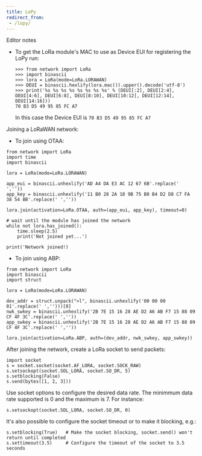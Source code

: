 ```yaml
---
title: LoPy
redirect_from:
 - /lopy/
---
```


Editor notes

* To get the LoRa module's MAC to use as Device EUI for registering the LoPy run:

  ```
  >>> from network import LoRa
  >>> import binascii
  >>> lora = LoRa(mode=LoRa.LORAWAN)
  >>> DEUI = binascii.hexlify(lora.mac()).upper().decode('utf-8')
  >>> print('%s %s %s %s %s %s %s %s' % (DEUI[:2], DEUI[2:4], DEUI[4:6], DEUI[6:8], DEUI[8:10], DEUI[10:12], DEUI[12:14], DEUI[14:16]))
  70 B3 D5 49 95 85 FC A7
  ```
  
  In this case the Device EUI is `70 B3 D5 49 95 85 FC A7`
  
Joining a LoRaWAN network:

* To join using OTAA:

```
from network import LoRa
import time
import binascii

lora = LoRa(mode=LoRa.LORAWAN)

app_eui = binascii.unhexlify('AD A4 DA E3 AC 12 67 6B'.replace(' ',''))
app_key = binascii.unhexlify('11 B0 28 2A 18 9B 75 B0 B4 D2 D8 C7 FA 38 54 8B'.replace(' ',''))

lora.join(activation=LoRa.OTAA, auth=(app_eui, app_key), timeout=0)

# wait until the module has joined the network
while not lora.has_joined():
    time.sleep(2.5)
    print('Not joined yet...')

print('Network joined!)
```

* To join using ABP:

```
from network import LoRa
import binascii
import struct

lora = LoRa(mode=LoRa.LORAWAN)

dev_addr = struct.unpack(">l", binascii.unhexlify('00 00 00 01'.replace(' ','')))[0]
nwk_swkey = binascii.unhexlify('2B 7E 15 16 28 AE D2 A6 AB F7 15 88 09 CF 4F 3C'.replace(' ',''))
app_swkey = binascii.unhexlify('2B 7E 15 16 28 AE D2 A6 AB F7 15 88 09 CF 4F 3C'.replace(' ',''))

lora.join(activation=LoRa.ABP, auth=(dev_addr, nwk_swkey, app_swkey))
```

After joining the network, create a LoRa socket to send packets:

```
import socket
s = socket.socket(socket.AF_LORA, socket.SOCK_RAW)
s.setsockopt(socket.SOL_LORA, socket.SO_DR, 5)
s.setblocking(False)
s.send(bytes([1, 2, 3]))
```

Use socket options to configure the desired data rate. The minimmum data rate supported is 0 and the maximum is 7. For instance:

```
s.setsockopt(socket.SOL_LORA, socket.SO_DR, 0)
```

It's also possible to configure the socket timeout or to make it blocking, e.g.:

```
s.setblocking(True)   # Make the socket blocking, socket.send() won't return until completed
s.settimeout(3.5)     # Configure the timeout of the socket to 3.5 seconds
```
